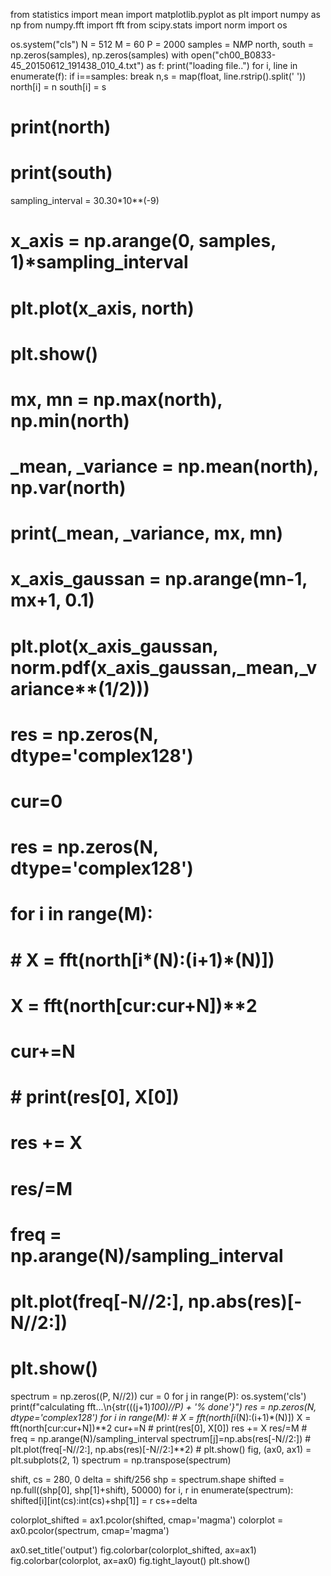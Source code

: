 from statistics import mean
import matplotlib.pyplot as plt
import numpy as np
from numpy.fft import fft
from scipy.stats import norm
import os

os.system("cls")
N = 512
M = 60
P = 2000
samples = N*M*P
north, south = np.zeros(samples), np.zeros(samples)
with open("ch00_B0833-45_20150612_191438_010_4.txt") as f:
    print("loading file..")
    for i, line in enumerate(f):
        if i==samples: break
        n,s = map(float, line.rstrip().split(' '))
        north[i] = n
        south[i] = s
# print(north)
# print(south)

sampling_interval = 30.30*10**(-9)
# x_axis = np.arange(0, samples, 1)*sampling_interval
# plt.plot(x_axis, north)
# plt.show()

# mx, mn = np.max(north), np.min(north)
# _mean, _variance = np.mean(north), np.var(north)
# print(_mean, _variance, mx, mn)
# x_axis_gaussan = np.arange(mn-1, mx+1, 0.1)
# plt.plot(x_axis_gaussan, norm.pdf(x_axis_gaussan,_mean,_variance**(1/2)))
#    res = np.zeros(N, dtype='complex128')

# cur=0
# res = np.zeros(N, dtype='complex128')
# for i in range(M):
#     # X = fft(north[i*(N):(i+1)*(N)])
#     X = fft(north[cur:cur+N])**2
#     cur+=N
#     # print(res[0], X[0])
#     res += X
# res/=M
# freq = np.arange(N)/sampling_interval
# plt.plot(freq[-N//2:], np.abs(res)[-N//2:])
# plt.show()

spectrum = np.zeros((P, N//2))
cur = 0
for j in range(P):
    os.system('cls')
    print(f"calculating fft...\n{str(((j+1)*100)//P) + '% done'}")
    res = np.zeros(N, dtype='complex128')
    for i in range(M):
        # X = fft(north[i*(N):(i+1)*(N)])
        X = fft(north[cur:cur+N])**2
        cur+=N
        # print(res[0], X[0])
        res += X
    res/=M
    # freq = np.arange(N)/sampling_interval
    spectrum[j]=np.abs(res[-N//2:])
    # plt.plot(freq[-N//2:], np.abs(res)[-N//2:]**2)
    # plt.show()
fig, (ax0, ax1) = plt.subplots(2, 1)
spectrum = np.transpose(spectrum)

shift, cs = 280, 0
delta = shift/256
shp = spectrum.shape
shifted = np.full((shp[0], shp[1]+shift), 50000)
for i, r in enumerate(spectrum):
    shifted[i][int(cs):int(cs)+shp[1]] = r
    cs+=delta

colorplot_shifted = ax1.pcolor(shifted, cmap='magma')
colorplot = ax0.pcolor(spectrum, cmap='magma')

ax0.set_title('output')
fig.colorbar(colorplot_shifted, ax=ax1)
fig.colorbar(colorplot, ax=ax0)
fig.tight_layout()
plt.show()
